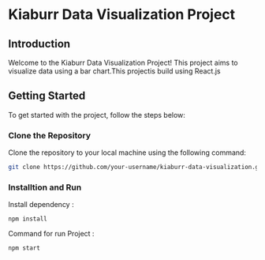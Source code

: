 # Kiaburr Data Visualization Project

## Introduction

Welcome to the Kiaburr Data Visualization Project! This project aims to visualize data using a bar chart.This projectis build using React.js

## Getting Started

To get started with the project, follow the steps below:

### Clone the Repository

Clone the repository to your local machine using the following command:

```bash
git clone https://github.com/your-username/kiaburr-data-visualization.git

```

### Installtion and Run

Install dependency : 
``` 
npm install
```
Command for run Project : 

```
npm start
```